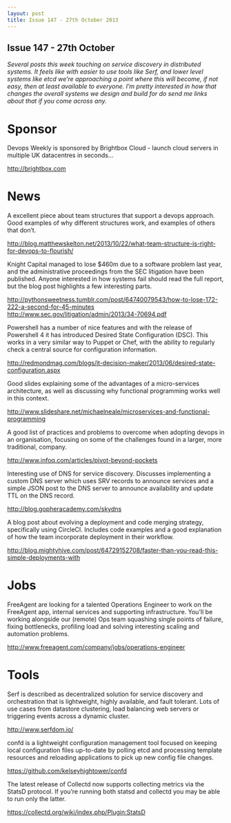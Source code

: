 ```yaml
---
layout: post
title: Issue 147 - 27th October 2013
---
```


## Issue 147 - 27th October

_Several posts this week touching on service discovery in distributed systems. It feels like with easier to use tools like Serf, and lower level systems like etcd we’re approaching a point where this will become, if not easy, then at least available to everyone. I’m pretty interested in how that changes the overall systems we design and build for do send me links about that if you come across any._


Sponsor
======

Devops Weekly is sponsored by Brightbox Cloud - launch cloud servers in multiple UK datacentres in seconds...

http://brightbox.com


News
====

A excellent piece about team structures that support a devops approach. Good examples of why different structures work, and examples of others that don’t.

http://blog.matthewskelton.net/2013/10/22/what-team-structure-is-right-for-devops-to-flourish/


Knight Capital managed to lose $460m due to a software problem last year, and the administrative proceedings from the SEC litigation have been published. Anyone interested in how systems fail should read the full report, but the blog post highlights a few interesting parts.

http://pythonsweetness.tumblr.com/post/64740079543/how-to-lose-172-222-a-second-for-45-minutes
http://www.sec.gov/litigation/admin/2013/34-70694.pdf


Powershell has a number of nice features and with the release of Powershell 4 it has introduced Desired State Configuration (DSC). This works in a very similar way to Puppet or Chef, with the ability to regularly check a central source for configuration information.

http://redmondmag.com/blogs/it-decision-maker/2013/06/desired-state-configuration.aspx


Good slides explaining some of the advantages of a micro-services architecture, as well as discussing why functional programming works well in this context.

http://www.slideshare.net/michaelneale/microservices-and-functional-programming


A good list of practices and problems to overcome when adopting devops in an organisation, focusing on some of the challenges found in a larger, more traditional, company.

http://www.infoq.com/articles/pivot-beyond-pockets


Interesting use of DNS for service discovery. Discusses implementing a custom DNS server which uses SRV records to announce services and a simple JSON post to the DNS server to announce availability and update TTL on the DNS record.

http://blog.gopheracademy.com/skydns


A blog post about evolving a deployment and code merging strategy, specifically using CircleCI. Includes code examples and a good explanation of how the team incorporate deployment in their workflow.

http://blog.mightyhive.com/post/64729152708/faster-than-you-read-this-simple-deployments-with


Jobs
====

FreeAgent are looking for a talented Operations Engineer to work on the FreeAgent app, internal services and supporting infrastructure. You'll be working alongside our (remote) Ops team squashing single points of failure, fixing bottlenecks, profiling load and solving interesting scaling and automation problems.

http://www.freeagent.com/company/jobs/operations-engineer


Tools
====

Serf is described as decentralized solution for service discovery and orchestration that is lightweight, highly available, and fault tolerant. Lots of use cases from datastore clustering, load balancing web servers or triggering events across a dynamic cluster.

http://www.serfdom.io/


confd is a lightweight configuration management tool focused on keeping local configuration files up-to-date by polling etcd and processing template resources and reloading applications to pick up new config file changes.

https://github.com/kelseyhightower/confd


The latest release of Collectd now supports collecting metrics via the StatsD protocol. If you’re running both statsd and collectd you may be able to run only the latter.

https://collectd.org/wiki/index.php/Plugin:StatsD
